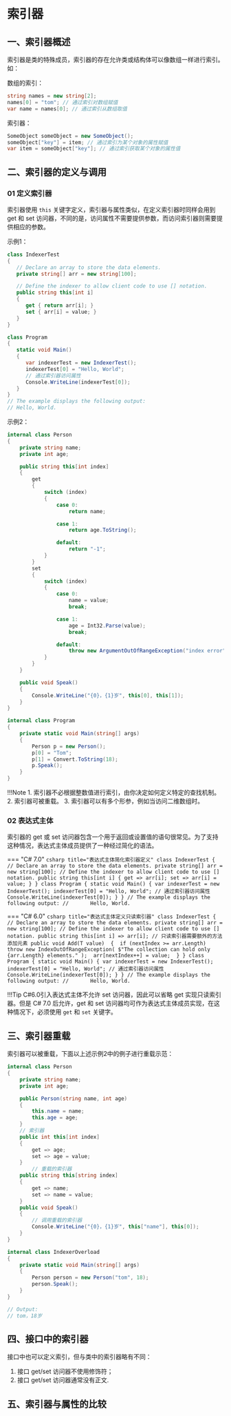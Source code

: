 # 索引器

## 一、索引器概述
索引器是类的特殊成员，索引器的存在允许类或结构体可以像数组一样进行索引。如：

数组的索引：
```csharp
string names = new string[2];
names[0] = "tom"; // 通过索引对数组赋值
var name = names[0]; // 通过索引从数组取值
```

索引器：
```csharp
SomeObject someObject = new SomeObject();
someObject["key"] = item; // 通过索引为某个对象的属性赋值
var item = someObject["key"]; // 通过索引获取某个对象的属性值
```

## 二、索引器的定义与调用

### 01 定义索引器
索引器使用 `this` 关键字定义，索引器与属性类似，在定义索引器时同样会用到 get 和 set 访问器，不同的是，访问属性不需要提供参数，而访问索引器则需要提供相应的参数。

示例1：
```csharp title="索引器定义示例1"
class IndexerTest
{
   // Declare an array to store the data elements.
   private string[] arr = new string[100];

   // Define the indexer to allow client code to use [] notation.
   public string this[int i]
   {
      get { return arr[i]; }
      set { arr[i] = value; }
   }
}

class Program
{
   static void Main()
   {
      var indexerTest = new IndexerTest();
      indexerTest[0] = "Hello, World";
      // 通过索引器访问属性
      Console.WriteLine(indexerTest[0]);
   }
}
// The example displays the following output:
// Hello, World.
```

示例2：
```csharp title="索引器定义示例2"
internal class Person
{
	private string name;
	private int age;

	public string this[int index]
	{
		get
		{
			switch (index)
			{
				case 0:
					return name;

				case 1:
					return age.ToString();

				default:
					return "-1";
			}
		}
		set
		{
			switch (index)
			{
				case 0:
					name = value;
					break;

				case 1:
					age = Int32.Parse(value);
					break;

				default:
					throw new ArgumentOutOfRangeException("index error");
			}
		}
	}

	public void Speak()
	{
		Console.WriteLine("{0}，{1}岁", this[0], this[1]);
	}
}

internal class Program
{
	private static void Main(string[] args)
	{
		Person p = new Person();
		p[0] = "Tom";
		p[1] = Convert.ToString(18);
		p.Speak();
	}
}

```

!!!Note
    1. 索引器不必根据整数值进行索引，由你决定如何定义特定的查找机制。
    2. 索引器可被重载。
    3. 索引器可以有多个形参，例如当访问二维数组时。

### 02 表达式主体
索引器的 get 或 set 访问器包含一个用于返回或设置值的语句很常见。为了支持这种情况，表达式主体成员提供了一种经过简化的语法。

=== "C# 7.0"
	```csharp title="表达式主体简化索引器定义"
	class IndexerTest
	{
		// Declare an array to store the data elements.
		private string[] arr = new string[100];
		// Define the indexer to allow client code to use [] notation.
		public string this[int i]
		{
			get => arr[i];
			set => arr[i] = value;
		}
	}
	class Program
	{
		static void Main()
		{
			var indexerTest = new IndexerTest();
			indexerTest[0] = "Hello, World";
			// 通过索引器访问属性
			Console.WriteLine(indexerTest[0]);
		}
	}
	// The example displays the following output:
	//       Hello, World.
	```

=== "C# 6.0"
	```csharp title="表达式主体定义只读索引器"
	class IndexerTest
	{
		// Declare an array to store the data elements.
		private string[] arr = new string[100];
		// Define the indexer to allow client code to use [] notation.
		public string this[int i] => arr[i];
		// 只读索引器需要额外的方法添加元素
		public void Add(T value) 
		{ 
			if (nextIndex >= arr.Length) 
				throw new IndexOutOfRangeException(
				$"The collection can hold only {arr.Length} elements."
				); 
			arr[nextIndex++] = value; 
		}
	}
	class Program
	{
		static void Main()
		{
			var indexerTest = new IndexerTest();
			indexerTest[0] = "Hello, World";
			// 通过索引器访问属性
			Console.WriteLine(indexerTest[0]);
		}
	}
	// The example displays the following output:
	//       Hello, World.
	```

!!!Tip
	C#6.0引入表达式主体不允许 set 访问器，因此可以省略 get 实现只读索引器。但是 C# 7.0 后允许，get 和 set 访问器均可作为表达式主体成员实现，在这种情况下，必须使用 `get` 和 `set` 关键字。


## 三、索引器重载
索引器可以被重载，下面以上述示例2中的例子进行重载示范：
```csharp title="索引器重载"
internal class Person
{
	private string name;
	private int age;

	public Person(string name, int age)
	{
		this.name = name;
		this.age = age;
	}
	// 索引器
	public int this[int index]
	{
		get => age;
		set => age = value;
	}
		// 重载的索引器
	public string this[string index]
	{
		get => name;
		set => name = value;
	}
	public void Speak()
	{
		// 调用重载的索引器
		Console.WriteLine("{0}，{1}岁", this["name"], this[0]);
	}
}

internal class IndexerOverload
{
	private static void Main(string[] args)
	{
		Person person = new Person("tom", 18);
		person.Speak();
	}
}

// Output:
// tom，18岁
```


## 四、接口中的索引器
接口中也可以定义索引，但与类中的索引器略有不同：
1. 接口 get/set 访问器不使用修饰符；
2. 接口 get/set 访问器通常没有正文.



## 五、索引器与属性的比较